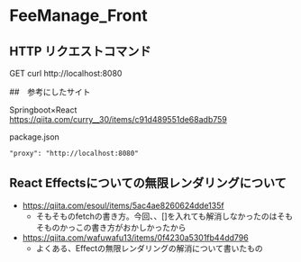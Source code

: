 # FeeManage_Front

## HTTP リクエストコマンド

GET
curl http://localhost:8080

##　参考にしたサイト

Springboot×React
https://qiita.com/curry__30/items/c91d489551de68adb759

package.json

```
"proxy": "http://localhost:8080"
```

## React Effectsについての無限レンダリングについて

- https://qiita.com/esoul/items/5ac4ae8260624dde135f
  - そもそものfetchの書き方。今回、、[]を入れても解消しなかったのはそもそものかっこの書き方がおかしかったから
- https://qiita.com/wafuwafu13/items/0f4230a5301fb44dd796
  - よくある、Effectの無限レンダリングの解消について書いたもの
